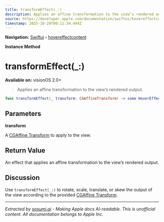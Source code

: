 ```yaml
---
title: transformEffect(_:)
description: Applies an affine transformation to the view’s rendered output.
source: https://developer.apple.com/documentation/swiftui/hovereffectcontent/transformeffect(_:)
timestamp: 2025-10-29T00:11:34.444Z
---
```


**Navigation:** [Swiftui](/documentation/swiftui) › [hovereffectcontent](/documentation/swiftui/hovereffectcontent)

**Instance Method**

# transformEffect(_:)

**Available on:** visionOS 2.0+

> Applies an affine transformation to the view’s rendered output.

```swift
func transformEffect(_ transform: CGAffineTransform) -> some HoverEffectContent
```

## Parameters

**transform**

A [CGAffine Transform](/documentation/CoreFoundation/CGAffineTransform) to apply to the view.



## Return Value

An effect that applies an affine transformation to the view’s rendered output.

## Discussion

Use `transformEffect(_:)` to rotate, scale, translate, or skew the output of the view according to the provided [CGAffine Transform](/documentation/CoreFoundation/CGAffineTransform).

---

*Extracted by [sosumi.ai](https://sosumi.ai) - Making Apple docs AI-readable.*
*This is unofficial content. All documentation belongs to Apple Inc.*
